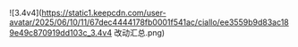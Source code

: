 ![3.4v4](https://static1.keepcdn.com/user-avatar/2025/06/10/11/67dec4444178fb0001f541ac/ciallo/ee3559b9d83ac189e49c870919dd103c_3.4v4 改动汇总.png)